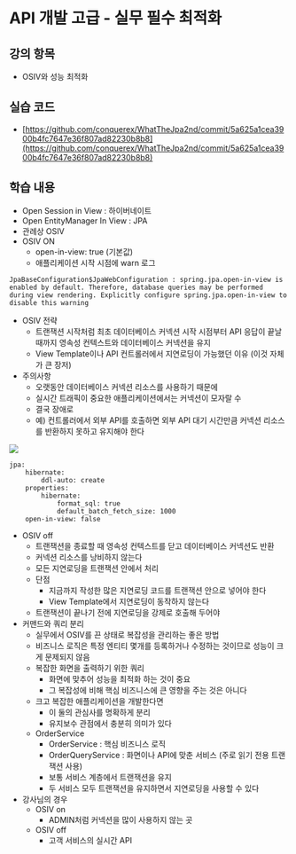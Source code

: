 # API 개발 고급 - 실무 필수 최적화

## 강의 항목

* OSIV와 성능 최적화

## 실습 코드

* [https://github.com/conquerex/WhatTheJpa2nd/commit/5a625a1cea3900b4fc7647e36f807ad82230b8b8](https://github.com/conquerex/WhatTheJpa2nd/commit/5a625a1cea3900b4fc7647e36f807ad82230b8b8)

## 학습 내용

* Open Session in View : 하이버네이트
* Open EntityManager In View : JPA
* 관례상 OSIV
* OSIV ON
  * open-in-view: true \(기본값\)
  * 애플리케이션 시작 시점에 warn 로그

```text
JpaBaseConfiguration$JpaWebConfiguration : spring.jpa.open-in-view is enabled by default. Therefore, database queries may be performed during view rendering. Explicitly configure spring.jpa.open-in-view to disable this warning
```

* OSIV 전략
  * 트랜잭션 시작처럼 최초 데이터베이스 커넥션 시작 시점부터 API 응답이 끝날 때까지 영속성 컨텍스트와 데이터베이스 커넥션을 유지
  * View Template이나 API 컨트롤러에서 지연로딩이 가능했던 이유 \(이것 자체가 큰 장저\)
* 주의사항
  * 오랫동안 데이터베이스 커넥션 리소스를 사용하기 때문에
  * 실시간 트래픽이 중요한 애플리케이션에서는 커넥션이 모자랄 수
  * 결국 장애로
  * 예\) 컨트롤러에서 외부 API를 호출하면 외부 API 대기 시간만큼 커넥션 리소스를 반환하지 못하고 유지해야 한다

![](blob:https://app.gitbook.com/c303b390-0b78-4b9a-b15a-9bb34c498a38)

```text
jpa:
    hibernate:
        ddl-auto: create
    properties:
        hibernate:
            format_sql: true
            default_batch_fetch_size: 1000
    open-in-view: false
```

* OSIV off
  * 트랜잭션을 종료할 때 영속성 컨텍스트를 닫고 데이터베이스 커넥션도 반환
  * 커넥션 리소스를 낭비하지 않는다
  * 모든 지연로딩을 트랜잭션 안에서 처리
  * 단점
    * 지금까지 작성한 많은 지연로딩 코드를 트랜잭션 안으로 넣어야 한다
    * View Template에서 지연로딩이 동작하지 않는다
  * 트랜잭션이 끝나기 전에 지연로딩을 강제로 호출해 두어야
* 커맨드와 쿼리 분리
  * 실무에서 OSIV를 끈 상태로 복잡성을 관리하는 좋은 방법
  * 비즈니스 로직은 특정 엔티티 몇개를 등록하거나 수정하는 것이므로 성능이 크게 문제되지 않음
  * 복잡한 화면을 출력하기 위한 쿼리
    * 화면에 맞추어 성능을 최적화 하는 것이 중요
    * 그 복잡성에 비해 핵심 비즈니스에 큰 영향을 주는 것은 아니다
  * 크고 복잡한 애플리케이션을 개발한다면
    * 이 둘의 관심사를 명확하게 분리
    * 유지보수 관점에서 충분히 의미가 있다
  * OrderService
    * OrderService : 핵심 비즈니스 로직
    * OrderQueryService : 화면이나 API에 맞춘 서비스 \(주로 읽기 전용 트랜잭션 사용\)
    * 보통 서비스 계층에서 트랜잭션을 유지
    * 두 서비스 모두 트랜잭션을 유지하면서 지연로딩을 사용할 수 있다
* 강사님의 경우
  * OSIV on
    * ADMIN처럼 커넥션을 많이 사용하지 않는 곳
  * OSIV off
    * 고객 서비스의 실시간 API

